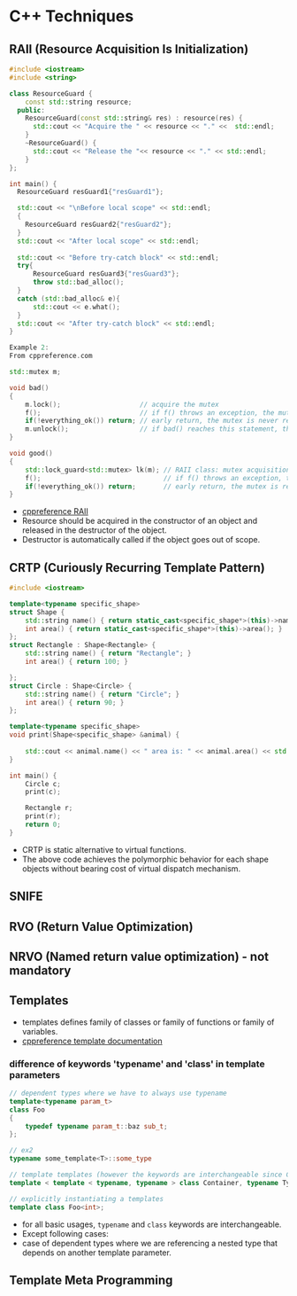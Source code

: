 # C++ Techniques


## RAII (Resource Acquisition Is Initialization)

```cpp
#include <iostream>
#include <string>

class ResourceGuard {
    const std::string resource;
  public:
    ResourceGuard(const std::string& res) : resource(res) {
      std::cout << "Acquire the " << resource << "." <<  std::endl;
    }
    ~ResourceGuard() {
      std::cout << "Release the "<< resource << "." << std::endl;
    }
};

int main() {
  ResourceGuard resGuard1{"resGuard1"};

  std::cout << "\nBefore local scope" << std::endl;
  {
    ResourceGuard resGuard2{"resGuard2"};
  }
  std::cout << "After local scope" << std::endl;
  
  std::cout << "Before try-catch block" << std::endl;
  try{
      ResourceGuard resGuard3{"resGuard3"};
      throw std::bad_alloc();
  }   
  catch (std::bad_alloc& e){
      std::cout << e.what();
  }
  std::cout << "After try-catch block" << std::endl;
}

Example 2:
From cppreference.com

std::mutex m;

void bad()
{
    m.lock();                    // acquire the mutex
    f();                         // if f() throws an exception, the mutex is never released
    if(!everything_ok()) return; // early return, the mutex is never released
    m.unlock();                  // if bad() reaches this statement, the mutex is released
}

void good()
{
    std::lock_guard<std::mutex> lk(m); // RAII class: mutex acquisition is initialization
    f();                               // if f() throws an exception, the mutex is released
    if(!everything_ok()) return;       // early return, the mutex is released
}
```


* [cppreference RAII](https://en.cppreference.com/w/cpp/language/raii)
* Resource should be acquired in the constructor of an object and released in the destructor of the object.
* Destructor is automatically called if the object goes out of scope.

## CRTP (Curiously Recurring Template Pattern)

```cpp
#include <iostream>

template<typename specific_shape>
struct Shape {
    std::string name() { return static_cast<specific_shape*>(this)->name(); }
    int area() { return static_cast<specific_shape*>(this)->area(); }
};
struct Rectangle : Shape<Rectangle> {
    std::string name() { return "Rectangle"; }
    int area() { return 100; }

};
struct Circle : Shape<Circle> {
    std::string name() { return "Circle"; }
    int area() { return 90; }
};

template<typename specific_shape>
void print(Shape<specific_shape> &animal) {
    
    std::cout << animal.name() << " area is: " << animal.area() << std::endl;
}

int main() {
    Circle c;
    print(c);

    Rectangle r;
    print(r);
    return 0;
}
```

* CRTP is static alternative to virtual functions.
* The above code achieves the polymorphic behavior for each shape objects without bearing cost of virtual dispatch mechanism.


## SNIFE

## RVO (Return Value Optimization)

## NRVO (Named return value optimization) - not mandatory

## Templates

* templates defines family of classes or family of functions or family of variables.
* [cppreference template documentation](https://en.cppreference.com/w/cpp/language/templates)


### difference of keywords 'typename' and 'class' in template parameters

```cpp
// dependent types where we have to always use typename
template<typename param_t>
class Foo
{
    typedef typename param_t::baz sub_t;
};

// ex2
typename some_template<T>::some_type

// template templates (however the keywords are interchangeable since C++17)
template < template < typename, typename > class Container, typename Type >

// explicitly instantiating a templates
template class Foo<int>;

```

* for all basic usages, `typename` and `class` keywords are interchangeable.
* Except following cases:
* case of dependent types where we are referencing a nested type that depends on another template parameter.

## Template Meta Programming


